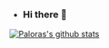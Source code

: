 - ### Hi there 👋

<!--
**Paloras/Paloras** is a ✨ _special_ ✨ repository because its `README.md` (this file) appears on your GitHub profile.

Here are some ideas to get you started:

- 🔭 I’m currently working on ...
- 🌱 I’m currently learning ...
- 👯 I’m looking to collaborate on ...
- 🤔 I’m looking for help with ...
- 💬 Ask me about ...
- 📫 How to reach me: ...
- 😄 Pronouns: ...
- ⚡ Fun fact: ...
-->
[![Paloras's github stats](https://github-readme-stats.vercel.app/api?username=Paloras&show_icons=true&hide_border=true)](https://github.com/Paloras)
